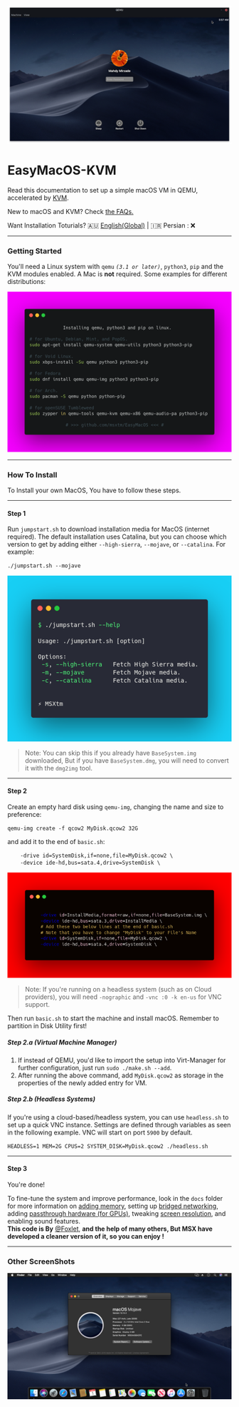 ![alt text](https://raw.githubusercontent.com/msxtm/ScreenShots/master/EasyMacOS_LockScreen.png "Mojave's Screen Lock")

# EasyMacOS-KVM
Read this documentation to set up a simple macOS VM in QEMU, accelerated by [KVM](https://en.wikipedia.org/wiki/Kernel-based_Virtual_Machine).

New to macOS and KVM? Check [the FAQs.](docs/FAQs.md)

Want Installation Toturials? 🇦🇺 [English(Global)](https://www.youtube.com/watch?v=6ZihYY6YMxM) | 🇮🇷 Persian : ❌
<hr></hr>

### Getting Started
You'll need a Linux system with `qemu` _`(3.1 or later)`_, `python3`, `pip` and the KVM modules enabled. A Mac is **not** required. Some examples for different distributions:

![alt text](https://raw.githubusercontent.com/msxtm/ScreenShots/master/EasyMacOS_InstallNeeded.png "Install Requirements for your linux pc.")
<hr></hr>

### How To Install
To Install your own MacOS, You have to follow these steps.
<hr></hr>

#### Step 1
Run `jumpstart.sh` to download installation media for MacOS (internet required). The default installation uses Catalina, but you can choose which version to get by adding either `--high-sierra`, `--mojave`, or `--catalina`. For example:
```
./jumpstart.sh --mojave
```
![alt text](https://raw.githubusercontent.com/msxtm/ScreenShots/master/EasyMacOS_JumpStart.png "Jumpstart's Help Instructions")
> Note: You can skip this if you already have `BaseSystem.img` downloaded, But if you have `BaseSystem.dmg`, you will need to convert it with the `dmg2img` tool.
<hr></hr>

#### Step 2
Create an empty hard disk using `qemu-img`, changing the name and size to preference:
```
qemu-img create -f qcow2 MyDisk.qcow2 32G
```

and add it to the end of `basic.sh`:
```
    -drive id=SystemDisk,if=none,file=MyDisk.qcow2 \
    -device ide-hd,bus=sata.4,drive=SystemDisk \
```
![alt text](https://raw.githubusercontent.com/msxtm/ScreenShots/master/EasyMacOS_Basic.png "Basic's Added Lines")
> Note: If you're running on a headless system (such as on Cloud providers), you will need `-nographic` and `-vnc :0 -k en-us` for VNC support.

Then run `basic.sh` to start the machine and install macOS. Remember to partition in Disk Utility first!

##### Step 2.a (Virtual Machine Manager)
1. If instead of QEMU, you'd like to import the setup into Virt-Manager for further configuration, just run `sudo ./make.sh --add`.
2. After running the above command, add `MyDisk.qcow2` as storage in the properties of the newly added entry for VM.

##### Step 2.b (Headless Systems)
If you're using a cloud-based/headless system, you can use `headless.sh` to set up a quick VNC instance. Settings are defined through variables as seen in the following example. VNC will start on port `5900` by default.
```
HEADLESS=1 MEM=2G CPUS=2 SYSTEM_DISK=MyDisk.qcow2 ./headless.sh
```
<hr></hr>

#### Step 3

You're done!

To fine-tune the system and improve performance, look in the `docs` folder for more information on [adding memory](docs/guide-performance.md), setting up [bridged networking](docs/guide-networking.md), adding [passthrough hardware (for GPUs)](docs/guide-passthrough.md), tweaking [screen resolution](docs/guide-screen-resolution.md), and enabling sound features.
<br />
**This code is By** [@Foxlet](https://github.com/foxlet), <b>and the help of many others, 
    But MSX have developed a cleaner version of it, so you can enjoy ! </b>
<hr></hr>

### Other ScreenShots
![alt text](https://raw.githubusercontent.com/msxtm/ScreenShots/master/EasyMacOS_AboutThisMac.png "About This Mac's Screen Shoot")


